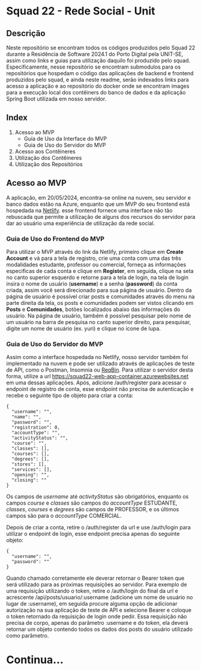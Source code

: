 # Squad 22 - Rede Social - Unit

## Descrição
Neste repositório se encontram todos os códigos produzidos pelo Squad 22 durante a Residência de Software 2024.1 do Porto Digital pela UNIT-SE, assim como links e guias para utilização daquilo foi produzido pelo squad.
Especificamente, nesse repositório se encontram submodulos para os repositórios que hospedam o código das aplicações de backend e frontend produzidos pelo squad, e ainda neste readme, serão indexados links para acesso a aplicação e ao repositório do docker onde se encontram images para a execução local dos contêiners do banco de dados e da aplicação Spring Boot utilizada em nosso servidor.

## Index
1. Acesso ao MVP
   - Guia de Uso da Interface do MVP
   - Guia de Uso do Servidor do MVP
3. Acesso aos Contêineres
4. Utilização dos Contêineres
5. Utilização dos Repositórios

## Acesso ao MVP
A aplicação, em 20/05/2024, encontra-se online na nuvem, seu servidor e banco dados estão na Azure, enquanto que um MVP do seu frontend está hospedada na [Netlify](https://transcendent-genie-292011.netlify.app/). esse frontend fornece uma interface não tão rebuscada que permite a utilização de alguns dos recursos do servidor para dar ao usuário uma experiência de utilização da rede social.
### Guia de Uso do Frontend do MVP
Para utilizar o MVP através do link da Netlify, primeiro clique em **Create Account** e vá para a tela de registro, crie uma conta com uma das três modalidades estudante, professor ou comercial, forneça as informações especificas de cada conta e clique em **Register**, em seguida, clique na seta no canto superior esquerdo e retorne para a tela de login, na tela de login insira o nome de usuário (**username**) e a senha (**password**) da conta criada, assim você será direcionado para sua página de usuário. 
Dentro da página de usuário é possível criar posts e comunidades através do menu na parte direita da tela, os posts e comunidades podem ser vistos clicando em **Posts** e **Comunidades**, botões localizados abaixo das informações do usuário. Na página de usuário, também é possível pesquisar pelo nome de um usuário na barra de pesquisa no canto superior direito, para pesquisar, digite um nome de usuário (ex. yuri) e clique no icone de lupa.
### Guia de Uso do Servidor do MVP
Assim como a interface hospedada no Netlify, nosso servidor também foi implementado na nuvem e pode ser utilizado através de aplicações de teste de API, como o Postman, Insomnia ou [ReqBin](https://reqbin.com/). Para utilizar o servidor desta forma, utilize a url https://squad22-web-app-container.azurewebsites.net em uma dessas aplicações. Após, adicione /auth/register para acessar o endpoint de registro de conta, esse endpoint não precisa de autenticação e recebe o seguinte tipo de objeto para criar a conta:
```
{
  "username": "",
  "name": "",
  "password": "",
  "registration": 0,
  "accountType": "",
  "activityStatus": "",
  "course": "",
  "classes": [],
  "courses": [],
  "degrees": [],
  "stores": [],
  "services": [],
  "opening": "",
  "closing": ""
}
```
Os campos de *username* até *activityStatus* são obrigatórios, enquanto os campos *course* e *classes* são campos do *accountType* ESTUDANTE, *classes*, *courses* e *degrees* são campos de PROFESSOR, e os últimos campos são para o *accountType* COMERCIAL.

Depois de criar a conta, retire o /auth/register da url e use /auth/login para utilizar o endpoint de login, esse endpoint precisa apenas do seguinte objeto:
```
{
  "username": "",
  "password": ""
}
```
Quando chamado corretamente ele deverar retornar o Bearer token que será utilizado para as próximas requisições ao servidor. Para exemplo de uma requisição utilizando o token, retire o /auth/login do final da url e acrescente /api/posts/usuario/:username (adicione um nome de usuário no lugar de :username), em seguida procure alguma opção de adicionar autorização na sua aplicação de teste de API e selecione Bearer e coloque o token retornado da requisição de login onde pedir. Essa requisição não precisa de corpo, apenas do parâmetro :username e do token, ela deverá retornar um objeto contendo todos os dados dos posts do usuário utilizado como parâmetro.

# Continua...

